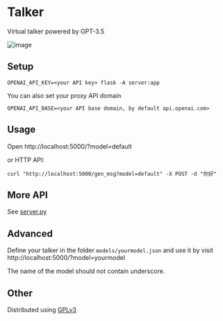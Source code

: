 # Talker

Virtual talker powered by GPT-3.5

![image](https://user-images.githubusercontent.com/32453863/223974799-603f9673-6ad1-4595-a6ce-b201a83d1cce.png)

## Setup

```
OPENAI_API_KEY=<your API key> flask -A server:app
```

You can also set your proxy API domain
```
OPENAI_API_BASE=<your API base domain, by default api.openai.com> 
```

## Usage

Open http://localhost:5000/?model=default

or HTTP API:
```
curl "http://localhost:5000/gen_msg?model=default" -X POST -d "你好"
```

## More API

See [server.py](server.py)

## Advanced

Define your talker in the folder `models/yourmodel.json` and use it by visit http://localhost:5000/?model=yourmodel

The name of the model should not contain underscore.

## Other

Distributed using [GPLv3](LICENSE)
